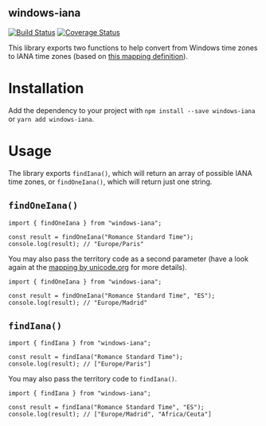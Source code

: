 windows-iana
---

[![Build Status](https://travis-ci.org/rubenillodo/windows-iana.svg?branch=master)](https://travis-ci.org/rubenillodo/windows-iana)
[![Coverage Status](https://coveralls.io/repos/github/rubenillodo/windows-iana/badge.svg)](https://coveralls.io/github/rubenillodo/windows-iana)

This library exports two functions to help convert from Windows time zones to IANA time zones (based on [this mapping definition](https://unicode.org/repos/cldr/trunk/common/supplemental/windowsZones.xml)).

# Installation

Add the dependency to your project with `npm install --save windows-iana` or `yarn add windows-iana`.

# Usage

The library exports `findIana()`, which will return an array of possible IANA time zones, or `findOneIana()`, which will return just one string.

## `findOneIana()`

```
import { findOneIana } from "windows-iana";

const result = findOneIana("Romance Standard Time");
console.log(result); // "Europe/Paris"
```

You may also pass the territory code as a second parameter (have a look again at the [mapping by unicode.org](https://unicode.org/repos/cldr/trunk/common/supplemental/windowsZones.xml) for more details).

```
import { findOneIana } from "windows-iana";

const result = findOneIana("Romance Standard Time", "ES");
console.log(result); // "Europe/Madrid"
```

## `findIana()`

```
import { findIana } from "windows-iana";

const result = findIana("Romance Standard Time");
console.log(result); // ["Europe/Paris"]
```

You may also pass the territory code to `findIana()`.

```
import { findIana } from "windows-iana";

const result = findIana("Romance Standard Time", "ES");
console.log(result); // ["Europe/Madrid", "Africa/Ceuta"]
```
